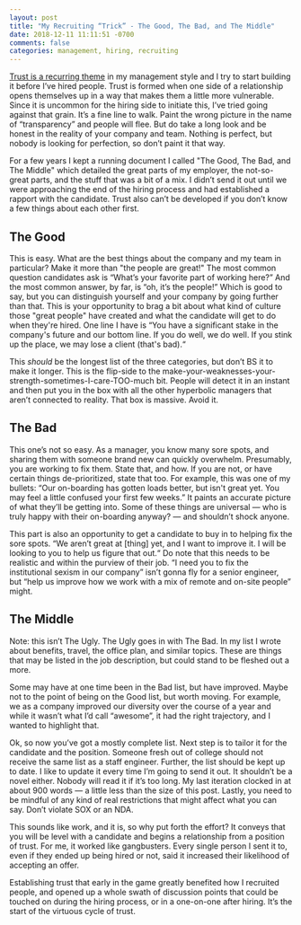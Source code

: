 ```yaml
---
layout: post
title: "My Recruiting “Trick” - The Good, The Bad, and The Middle"
date: 2018-12-11 11:11:51 -0700
comments: false
categories: management, hiring, recruiting
---
```

[Trust is a recurring theme](/words/2018/11/01/building-trust-on-teams/) in my management style and I try to start building it before I’ve hired people. Trust is formed when one side of a relationship opens themselves up in a way that makes them a little more vulnerable. Since it is uncommon for the hiring side to initiate this, I’ve tried going against that grain. It’s a fine line to walk. Paint the wrong picture in the name of “transparency” and people will flee. But do take a long look and be honest in the reality of your company and team. Nothing is perfect, but nobody is looking for perfection, so don’t paint it that way. 

For a few years I kept a running document I called "The Good, The Bad, and The Middle" which detailed the great parts of my employer, the not-so-great parts, and the stuff that was a bit of a mix. I didn’t send it out until we were approaching the end of the hiring process and had established a rapport with the candidate. Trust also can’t be developed if you don’t know a few things about each other first.

## The Good
This is easy. What are the best things about the company and my team in particular? Make it more than "the people are great!" The most common question candidates ask is “What’s your favorite part of working here?” And the most common answer, by far, is “oh, it’s the people!” Which is good to say, but you can distinguish yourself and your company by going further than that. This is your opportunity to brag a bit about what kind of culture those "great people" have created and what the candidate will get to do when they're hired. One line I have is “You have a significant stake in the company's future and our bottom line. If you do well, we do well. If you stink up the place, we may lose a client (that's bad).“

This *should* be the longest list of the three categories, but don’t BS it to make it longer. This is the flip-side to the make-your-weaknesses-your-strength-sometimes-I-care-TOO-much bit. People will detect it in an instant and then put you in the box with all the other hyperbolic managers that aren’t connected to reality. That box is massive. Avoid it.

## The Bad
This one’s not so easy. As a manager, you know many sore spots, and sharing them with someone brand new can quickly overwhelm. Presumably, you are working to fix them. State that, and how. If you are not, or have certain things de-prioritized, state that too. For example, this was one of my bullets: “Our on-boarding has gotten loads better, but isn't great yet. You may feel a little confused your first few weeks.” It paints an accurate picture of what they’ll be getting into. Some of these things are universal — who is truly happy with their on-boarding anyway? — and shouldn’t shock anyone.

This part is also an opportunity to get a candidate to buy in to helping fix the sore spots. “We aren’t great at [thing] yet, and I want to improve it. I will be looking to you to help us figure that out.“ Do note that this needs to be realistic and within the purview of their job. “I need you to fix the institutional sexism in our company” isn’t gonna fly for a senior engineer, but “help us improve how we work with a mix of remote and on-site people” might.

## The Middle
Note: this isn’t The Ugly. The Ugly goes in with The Bad. In my list I wrote about benefits, travel, the office plan, and similar topics. These are things that may be listed in the job description, but could stand to be fleshed out a more. 

Some may have at one time been in the Bad list, but have improved. Maybe not to the point of being on the Good list, but worth moving. For example, we as a company improved our diversity over the course of a year and while it wasn’t what I’d call “awesome”, it had the right trajectory, and I wanted to highlight that. 

Ok, so now you’ve got a mostly complete list. Next step is to tailor it for the candidate and the position. Someone fresh out of college should not receive the same list as a staff engineer. Further, the list should be kept up to date. I like to update it every time I’m going to send it out. It shouldn’t be a novel either. Nobody will read it if it’s too long. My last iteration clocked in at about 900 words — a little less than the size of this post. Lastly, you need to be mindful of any kind of real restrictions that might affect what you can say. Don’t violate SOX or an NDA. 

This sounds like work, and it is, so why put forth the effort? It conveys that you will be level with a candidate and begins a relationship from a position of trust. For me, it worked like gangbusters. Every single person I sent it to, even if they ended up being hired or not, said it increased their likelihood of accepting an offer.

Establishing trust that early in the game greatly benefited how I recruited people, and opened up a whole swath of discussion points that could be touched on during the hiring process, or in a one-on-one after hiring. It’s the start of the virtuous cycle of trust.